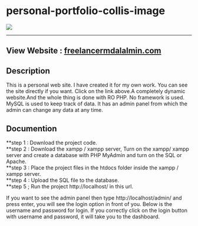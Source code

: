 # personal-portfolio-collis-image
<a href="https://files.fm/u/rpjbmgue7#/view/FMA%20Developer.png"><img src="https://files.fm/thumb_show.php?i=2wdu3a87t"></a>
<hr>

## View Website : [freelancermdalalmin.com](https://www.freelancermdalalmin.com/)

## Description
<p>
  This is a personal web site. I have created it for my own work. You can see the site directly if you want. Click on the link above.A completely dynamic website.And the whole thing is done with RO PHP. No framework is used. MySQL is used to keep track of data. It has an admin panel from which the admin can change any data at any time.
</p>

## Documention
<p>
  **step 1 : Download the project code. <br>
  **step 2 : Download the xampp / xampp server, Turn on the xampp/ xampp server and create a database with PHP MyAdmin and turn on the SQL or Apache. <br>
  **step 3 : Place the project files in the htdocs folder inside the xampp / xampp server. <br>
  **step 4 : Upload the SQL file to the database. <br>
  **step 5 ; Run the project http://localhost/ in this url. <br>
  
  If you want to see the admin panel then type http://localhost/admin/ and press enter, you will see the login option in front of you. Below is the username and password for login. If you correctly click on the login button with username and password, it will take you to the dashboard.



</p>
